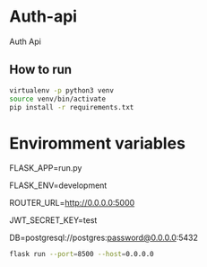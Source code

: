 # Auth-api

Auth Api


## How to run

``` bash
virtualenv -p python3 venv
source venv/bin/activate
pip install -r requirements.txt
```

# Enviromment variables

FLASK_APP=run.py

FLASK_ENV=development

ROUTER_URL=http://0.0.0.0:5000

JWT_SECRET_KEY=test

DB=postgresql://postgres:password@0.0.0.0:5432

``` bash
flask run --port=8500 --host=0.0.0.0
```